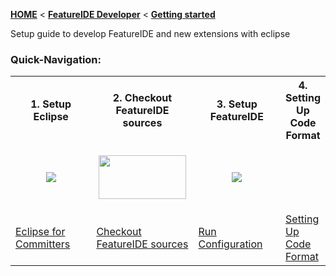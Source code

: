 <!-- Breadcrumb -->
[**HOME**](https://github.com/FeatureIDE/FeatureIDE/wiki) < [**FeatureIDE Developer**](https://github.com/FeatureIDE/FeatureIDE/wiki/FeatureIDE-Developer) < [**Getting started**](https://github.com/FeatureIDE/FeatureIDE/wiki/Getting-started)

<!-- Introduction -->
Setup guide to develop FeatureIDE and new extensions with eclipse


<!-- Quick-Navigation-Table -->

### Quick-Navigation:
<table>
	<tr>
		<th>1. Setup Eclipse</th>
		<th>2. Checkout FeatureIDE sources</th>
		<th>3. Setup FeatureIDE</th>
		<th>4. Setting Up Code Format</th>
	</tr>
	<tr>
		<td width="160px">
			<p align="center">
				<img src="https://eclipse.org/downloads/images/committers.png">
			</p>
		</td>
		<td width="160px">
			<p align="center">
				<img height="70" width="140" src="https://github.com/FeatureIDE/FeatureIDE/wiki/Assets/FeatureIDElogo.png">
			</p>
		</td>
		<td width="160px">
			<p align="center">
				<img src="http://help.eclipse.org/luna/topic/org.eclipse.jdt.doc.user/images/org.eclipse.jdt.debug.ui/etool16/run_exc.png">
			</p>
		</td>
	</tr>
	<tr>
		<td>
			<a href="/FeatureIDE/FeatureIDE/wiki/Eclipse-for-Committers">Eclipse for Committers</a>
		</td>
		<td>
			<a href="/FeatureIDE/FeatureIDE/wiki/Checkout-FeatureIDE-sources">Checkout FeatureIDE sources</a>
		</td>
		<td>
			<a href="/FeatureIDE/FeatureIDE/wiki/Run-configuration">Run Configuration</a>
		</td>
		<td>
			<a href="/FeatureIDE/FeatureIDE/wiki/Setting-Up-Code-Format">Setting Up Code Format</a>
		</td>
	</tr>
</table>
<!-- Addition Content -->